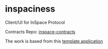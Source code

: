 # inspaciness

Client/UI for InSpace Protocol

Contracts Repo: [inspace-contracts](https://github.com/CoongCrafts/inspace-contracts)

The work is based from this [template application](https://github.com/CoongCrafts/playground-dapp)
